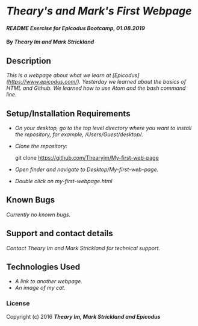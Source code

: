 # _Theary's and Mark's First Webpage_

#### _README Exercise for Epicodus Bootcamp, 01.08.2019_

#### By _**Theary Im and Mark Strickland**_

## Description

_This is a webpage about what we learn at [Epicodus] (https://www.epicodus.com/). Yesterday we learned about the basics of HTML and Github. We learned how to use Atom and the bash command line._

## Setup/Installation Requirements

* _On your desktop, go to the top level directory where you want to install the repository, for example, /Users/Guest/desktop/._
* _Clone the repository:_

    git clone https://github.com/Thearyim/My-first-web-page

* _Open finder and navigate to Desktop/My-first-web-page._
* _Double click on my-first-webpage.html_

## Known Bugs

_Currently no known bugs._

## Support and contact details

_Contact Theary Im and Mark Strickland for technical support._

## Technologies Used

* _A link to another webpage._
* _An image of my cat._



### License

Copyright (c) 2016 **_Theary Im, Mark Strickland and Epicodus_**
